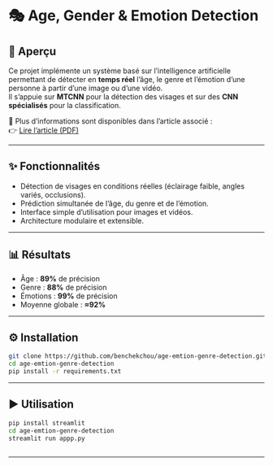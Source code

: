 

# 🎭 Age, Gender & Emotion Detection

## 📖 Aperçu
Ce projet implémente un système basé sur l’intelligence artificielle permettant de détecter en **temps réel** l’âge, le genre et l’émotion d’une personne à partir d’une image ou d’une vidéo.  
Il s’appuie sur **MTCNN** pour la détection des visages et sur des **CNN spécialisés** pour la classification.  

📄 Plus d’informations sont disponibles dans l’article associé :  
👉 [Lire l’article (PDF)](https://github.com/benchekchou/age-emtion-genre-detection/blob/main/article.pdf)


---

## ✨ Fonctionnalités
- Détection de visages en conditions réelles (éclairage faible, angles variés, occlusions).  
- Prédiction simultanée de l’âge, du genre et de l’émotion.  
- Interface simple d’utilisation pour images et vidéos.  
- Architecture modulaire et extensible.  

---

## 📊 Résultats
- Âge : **89%** de précision  
- Genre : **88%** de précision  
- Émotions : **99%** de précision  
- Moyenne globale : **≈92%**  

---

## ⚙️ Installation
```bash
git clone https://github.com/benchekchou/age-emtion-genre-detection.git
cd age-emtion-genre-detection
pip install -r requirements.txt
````

---

## ▶️ Utilisation

```bash
pip install streamlit
cd age-emtion-genre-detection
streamlit run appp.py



```

---

